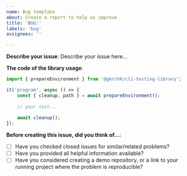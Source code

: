 ```yaml
---
name: Bug template
about: Create a report to help us improve
title: 'BUG:'
labels: 'bug'
assignees: ''

---
```


**Describe your issue**:
Describe your issue here...

**The code of the library usage**:

```javascript
import { prepareEnvironment } from '@gmrchk/cli-testing-library';

it('program', async () => {
    const { cleanup, path } = await prepareEnvironment();
    
    // your test...
    
    await cleanup();
});
```

**Before creating this issue, did you think of...**:
- [ ] Have you checked closed issues for similar/related problems?
- [ ] Have you provided all helpful information available?
- [ ] Have you considered creating a demo repository, or a link to your running project where the problem is reproducible?
